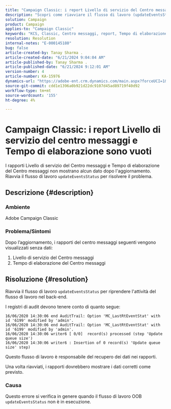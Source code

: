 ```yaml
---
title: "Campaign Classic: i report Livello di servizio del Centro messaggi e Tempo di elaborazione sono vuoti"
description: "Scopri come riavviare il flusso di lavoro (updateEventsStatus) per riprendere l’attività del flusso di lavoro back-end in Campaign Classic."
solution: Campaign
product: Campaign
applies-to: "Campaign Classic"
keywords: "KCS, Classic, Centro messaggi, report, Tempo di elaborazione, Livello di servizio, Campagna, updateEventsStatus"
resolution: Resolution
internal-notes: "E-000145180"
bug: false
article-created-by: Tanay Sharma .
article-created-date: "6/21/2024 9:04:04 AM"
article-published-by: Tanay Sharma .
article-published-date: "6/21/2024 9:12:01 AM"
version-number: 4
article-number: KA-15976
dynamics-url: "https://adobe-ent.crm.dynamics.com/main.aspx?forceUCI=1&pagetype=entityrecord&etn=knowledgearticle&id=1c26fb30-ad2f-ef11-840a-000d3a5b439f"
source-git-commit: cdd1e1396a0b921d22dc9107d45ad89719f40d92
workflow-type: tm+mt
source-wordcount: '155'
ht-degree: 4%

---
```


# Campaign Classic: i report Livello di servizio del centro messaggi e Tempo di elaborazione sono vuoti


I rapporti Livello di servizio del Centro messaggi e Tempo di elaborazione del Centro messaggi non mostrano alcun dato dopo l&#39;aggiornamento. Riavvia il flusso di lavoro `updateEventsStatus` per risolvere il problema.

## Descrizione {#description}


### Ambiente

Adobe Campaign Classic



### Problema/Sintomi

Dopo l’aggiornamento, i rapporti del centro messaggi seguenti vengono visualizzati senza dati:

1. Livello di servizio del Centro messaggi
2. Tempo di elaborazione del Centro messaggi



## Risoluzione {#resolution}


Riavvia il flusso di lavoro `updateEventsStatus` per riprendere l&#39;attività del flusso di lavoro nel back-end.

I registri di audit devono tenere conto di quanto segue:


```
16/06/2020 14:30:06 end AuditTrail: Option 'MC_LastRtEventStat' with id '6199' modified by 'admin'.
16/06/2020 14:30:06 end AuditTrail: Option 'MC_LastRtEventStat' with id '6199' modified by 'admin'.
16/06/2020 14:30:06 writer6 [ 0/0]  record(s) processed (step 'Update queue size')
16/06/2020 14:30:06 writer6 : Insertion of 0 record(s) 'Update queue size' step)
```


Questo flusso di lavoro è responsabile del recupero dei dati nei rapporti.

Una volta riavviati, i rapporti dovrebbero mostrare i dati corretti come previsto.

### Causa

Questo errore si verifica in genere quando il flusso di lavoro OOB `updateEventsStatus` non è in esecuzione.
